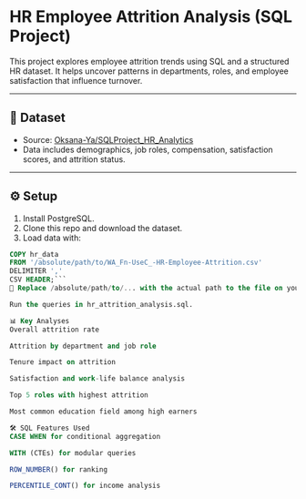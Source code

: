 #  HR Employee Attrition Analysis (SQL Project)

This project explores employee attrition trends using SQL and a structured HR dataset. It helps uncover patterns in departments, roles, and employee satisfaction that influence turnover.

---

## 📁 Dataset

- Source: [Oksana-Ya/SQLProject_HR_Analytics](https://github.com/Oksana-Ya/SQLProject_HR_Analytics/blob/main/WA_Fn-UseC_-HR-Employee-Attrition.csv)
- Data includes demographics, job roles, compensation, satisfaction scores, and attrition status.

---

## ⚙️ Setup

1. Install PostgreSQL.
2. Clone this repo and download the dataset.
3. Load data with:

```sql
COPY hr_data
FROM '/absolute/path/to/WA_Fn-UseC_-HR-Employee-Attrition.csv'
DELIMITER ','
CSV HEADER;```
📌 Replace /absolute/path/to/... with the actual path to the file on your machine.

Run the queries in hr_attrition_analysis.sql.

📊 Key Analyses
Overall attrition rate

Attrition by department and job role

Tenure impact on attrition

Satisfaction and work-life balance analysis

Top 5 roles with highest attrition

Most common education field among high earners

🛠 SQL Features Used
CASE WHEN for conditional aggregation

WITH (CTEs) for modular queries

ROW_NUMBER() for ranking

PERCENTILE_CONT() for income analysis
